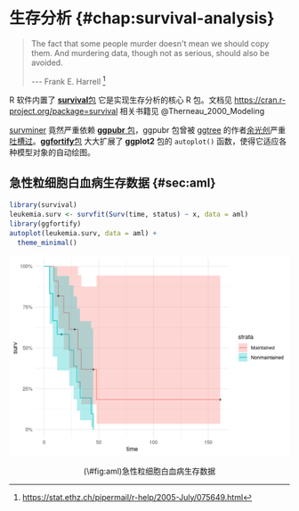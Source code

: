 # 生存分析 {#chap:survival-analysis}



> The fact that some people murder doesn't mean we should copy them. And murdering data, though not as serious, should also be avoided.
>
>   --- Frank E. Harrell [^FH-help-2005-II]

[^FH-help-2005-II]: <https://stat.ethz.ch/pipermail/r-help/2005-July/075649.html>


R 软件内置了 [**survival**包](https://github.com/therneau/survival) 它是实现生存分析的核心 R 包。文档见 <https://cran.r-project.org/package=survival> 相关书籍见 @Therneau_2000_Modeling

[survminer](https://github.com/kassambara/survminer) 竟然严重依赖 [**ggpubr** 包](https://github.com/kassambara/ggpubr)，ggpubr 包曾被 [ggtree](https://github.com/YuLab-SMU/ggtree) 的作者[余光创](https://guangchuangyu.github.io/)严重[吐槽过](https://guangchuangyu.github.io/2019/12/why-hate-ggpubr/)。[**ggfortify**包](https://github.com/sinhrks/ggfortify) 大大扩展了 **ggplot2** 包的 `autoplot()` 函数，使得它适应各种模型对象的自动绘图。

## 急性粒细胞白血病生存数据 {#sec:aml}



```r
library(survival)
leukemia.surv <- survfit(Surv(time, status) ~ x, data = aml)
library(ggfortify)
autoplot(leukemia.surv, data = aml) +
  theme_minimal()
```

<div class="figure" style="text-align: center">
<img src="survival-analysis_files/figure-html/aml-1.png" alt="急性粒细胞白血病生存数据" width="672" />
<p class="caption">(\#fig:aml)急性粒细胞白血病生存数据</p>
</div>
